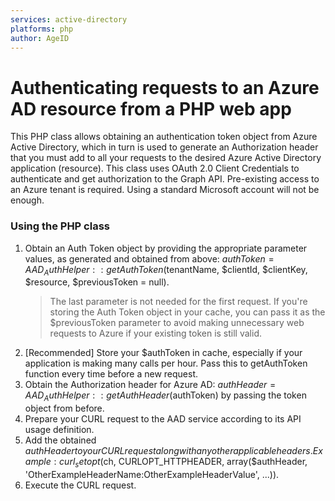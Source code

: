 ```yaml
---
services: active-directory
platforms: php
author: AgeID
---
```


# Authenticating requests to an Azure AD resource from a PHP web app

This PHP class allows obtaining an authentication token object from Azure Active Directory, which in turn is used to generate an Authorization header that you must add to all your requests to the desired Azure Active Directory application (resource).
This class uses OAuth 2.0 Client Credentials to authenticate and get authorization to the Graph API.
Pre-existing access to an Azure tenant is required. Using a standard Microsoft account will not be enough.

### Using the PHP class
1. Obtain an Auth Token object by providing the appropriate parameter values, as generated and obtained from above: $authToken = AAD_AuthHelper::getAuthToken($tenantName, $clientId, $clientKey, $resource, $previousToken = null).
   > The last parameter is not needed for the first request. If you're storing the Auth Token object in your cache, you can pass it as the $previousToken parameter to avoid making unnecessary web requests to Azure if your existing token is still valid.
2. [Recommended] Store your $authToken in cache, especially if your application is making many calls per hour. Pass this to getAuthToken function every time before a new request.
3. Obtain the Authorization header for Azure AD: $authHeader = AAD_AuthHelper::getAuthHeader($authToken) by passing the token object from before.
4. Prepare your CURL request to the AAD service according to its API usage definition.
5. Add the obtained $authHeader to your CURL request along with any other applicable headers. Example: curl_setopt($ch, CURLOPT_HTTPHEADER, array($authHeader,  'OtherExampleHeaderName:OtherExampleHeaderValue', ...)).
6. Execute the CURL request.